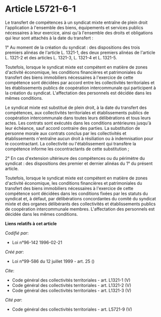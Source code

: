 # Article L5721-6-1

Le transfert de compétences à un syndicat mixte entraîne de plein droit l'application à l'ensemble des biens, équipements et
services publics nécessaires à leur exercice, ainsi qu'à l'ensemble des droits et obligations qui leur sont attachés à la
date du transfert : 

1° Au moment de la création du syndicat : des dispositions des trois premiers alinéas de l'article L. 1321-1, des deux
premiers alinéas de l'article L. 1321-2 et des articles L. 1321-3, L. 1321-4 et L. 1321-5. 

Toutefois, lorsque le syndicat mixte est compétent en matière de zones d'activité économique, les conditions financières et
patrimoniales du transfert des biens immobiliers nécessaires à l'exercice de cette compétence sont décidées par accord entre
les collectivités territoriales et les établissements publics de coopération intercommunale qui participent à la création du
syndicat. L'affectation des personnels est décidée dans les mêmes conditions. 

Le syndicat mixte est substitué de plein droit, à la date du transfert des compétences, aux collectivités territoriales et
établissements publics de coopération intercommunale dans toutes leurs délibérations et tous leurs actes. Les contrats sont
exécutés dans les conditions antérieures jusqu'à leur échéance, sauf accord contraire des parties. La substitution de
personne morale aux contrats conclus par les collectivités et établissements n'entraîne aucun droit à résiliation ou à
indemnisation pour le cocontractant. La collectivité ou l'établissement qui transfère la compétence informe les
cocontractants de cette substitution ; 

2° En cas d'extension ultérieure des compétences ou du périmètre du syndicat : des dispositions des premier et dernier
alinéas du 1° du présent article. 

Toutefois, lorsque le syndicat mixte est compétent en matière de zones d'activité économique, les conditions financières et
patrimoniales du transfert des biens immobiliers nécessaires à l'exercice de cette compétence sont décidées dans les
conditions fixées par les statuts du syndicat et, à défaut, par délibérations concordantes du comité du syndicat mixte et des
organes délibérants des collectivités et établissements publics de coopération intercommunale membres. L'affectation des
personnels est décidée dans les mêmes conditions.

**Liens relatifs à cet article**

_Codifié par_:

  - Loi n°96-142 1996-02-21

_Créé par_:

  - Loi n°99-586 du 12 juillet 1999 - art. 25 ()

_Cite_:

  - Code général des collectivités territoriales - art. L1321-1 (V)
  - Code général des collectivités territoriales - art. L1321-2 (V)
  - Code général des collectivités territoriales - art. L1321-3 (V)

_Cité par_:

  - Code général des collectivités territoriales - art. L5721-9 (V)
